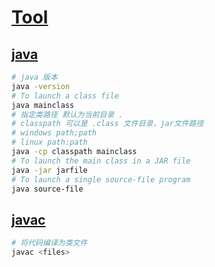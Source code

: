 # [Tool](https://docs.oracle.com/en/java/javase/20/docs/specs/man/index.html)

## [java](https://docs.oracle.com/en/java/javase/20/docs/specs/man/java.html)

```bash
# java 版本
java -version
# To launch a class file
java mainclass
# 指定类路径 默认为当前目录 .
# classpath 可以是 .class 文件目录，jar文件路径
# windows path;path
# linux path:path
java -cp classpath mainclass
# To launch the main class in a JAR file
java -jar jarfile
# To launch a single source-file program
java source-file
```

## [javac](https://docs.oracle.com/en/java/javase/20/docs/specs/man/javac.html)

```bash
# 将代码编译为类文件
javac <files>
```
